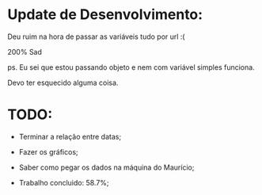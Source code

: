 # Update de Desenvolvimento:

  Deu ruim na hora de passar as variáveis tudo por url :(

  200% Sad

  ps. Eu sei que estou passando objeto e nem com variável simples funciona.

  Devo ter esquecido alguma coisa.

# TODO:

* Terminar a relação entre datas;
* Fazer os gráficos;
* Saber como pegar os dados na máquina do Maurício;

* Trabalho concluido: 58.7%;
